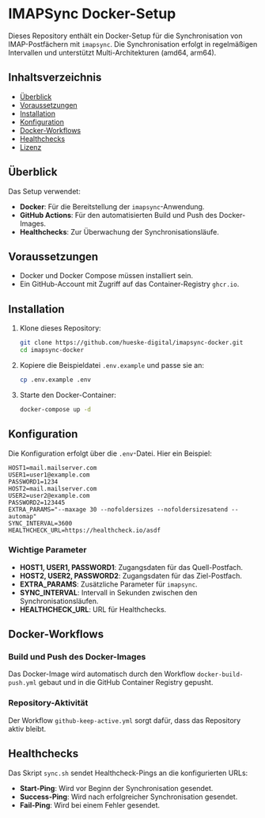 # IMAPSync Docker-Setup

Dieses Repository enthält ein Docker-Setup für die Synchronisation von IMAP-Postfächern mit `imapsync`. Die Synchronisation erfolgt in regelmäßigen Intervallen und unterstützt Multi-Architekturen (amd64, arm64).

## Inhaltsverzeichnis

- [Überblick](#überblick)
- [Voraussetzungen](#voraussetzungen)
- [Installation](#installation)
- [Konfiguration](#konfiguration)
- [Docker-Workflows](#docker-workflows)
- [Healthchecks](#healthchecks)
- [Lizenz](#lizenz)

## Überblick

Das Setup verwendet:
- **Docker**: Für die Bereitstellung der `imapsync`-Anwendung.
- **GitHub Actions**: Für den automatisierten Build und Push des Docker-Images.
- **Healthchecks**: Zur Überwachung der Synchronisationsläufe.

## Voraussetzungen

- Docker und Docker Compose müssen installiert sein.
- Ein GitHub-Account mit Zugriff auf das Container-Registry `ghcr.io`.

## Installation

1. Klone dieses Repository:
   ```bash
   git clone https://github.com/hueske-digital/imapsync-docker.git
   cd imapsync-docker
   ```

2. Kopiere die Beispieldatei `.env.example` und passe sie an:
   ```bash
   cp .env.example .env
   ```

3. Starte den Docker-Container:
   ```bash
   docker-compose up -d
   ```

## Konfiguration

Die Konfiguration erfolgt über die `.env`-Datei. Hier ein Beispiel:

```dotenv
HOST1=mail.mailserver.com
USER1=user1@example.com
PASSWORD1=1234
HOST2=mail.mailserver.com
USER2=user2@example.com
PASSWORD2=123445
EXTRA_PARAMS="--maxage 30 --nofoldersizes --nofoldersizesatend --automap"
SYNC_INTERVAL=3600
HEALTHCHECK_URL=https://healthcheck.io/asdf
```

### Wichtige Parameter

- **HOST1, USER1, PASSWORD1**: Zugangsdaten für das Quell-Postfach.
- **HOST2, USER2, PASSWORD2**: Zugangsdaten für das Ziel-Postfach.
- **EXTRA_PARAMS**: Zusätzliche Parameter für `imapsync`.
- **SYNC_INTERVAL**: Intervall in Sekunden zwischen den Synchronisationsläufen.
- **HEALTHCHECK_URL**: URL für Healthchecks.

## Docker-Workflows

### Build und Push des Docker-Images

Das Docker-Image wird automatisch durch den Workflow `docker-build-push.yml` gebaut und in die GitHub Container Registry gepusht.

### Repository-Aktivität

Der Workflow `github-keep-active.yml` sorgt dafür, dass das Repository aktiv bleibt.

## Healthchecks

Das Skript `sync.sh` sendet Healthcheck-Pings an die konfigurierten URLs:
- **Start-Ping**: Wird vor Beginn der Synchronisation gesendet.
- **Success-Ping**: Wird nach erfolgreicher Synchronisation gesendet.
- **Fail-Ping**: Wird bei einem Fehler gesendet.